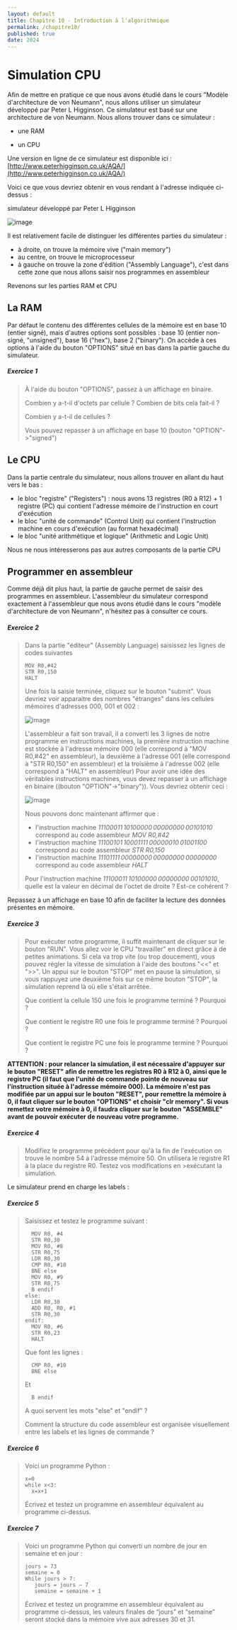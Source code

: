 ```yaml
---
layout: default
title: Chapitre 10 - Introduction à l'algorithmique
permalink: /chapitre10/
published: true
date: 2024
---
```


# Simulation CPU

Afin de mettre en pratique ce que nous avons étudié dans le cours "Modèle d'architecture de von Neumann", nous allons utiliser un simulateur développé par Peter L Higginson. Ce simulateur est basé sur une architecture de von Neumann. Nous allons trouver dans ce simulateur :

- une RAM

- un CPU

Une version en ligne de ce simulateur est disponible ici :  [http://www.peterhigginson.co.uk/AQA/](http://www.peterhigginson.co.uk/AQA/)

Voici ce que vous devriez obtenir en vous rendant à l'adresse indiquée ci-dessus :

simulateur développé par Peter L Higginson

![image](https://github.com/user-attachments/assets/6f3d6dac-1cf8-4d59-8c3e-957457f6a207)

Il est relativement facile de distinguer les différentes parties du simulateur :

- à droite, on trouve la mémoire vive ("main memory")
- au centre, on trouve le microprocesseur
- à gauche on trouve la zone d'édition ("Assembly Language"), c'est dans cette zone que nous allons saisir nos programmes en assembleur

Revenons sur les parties RAM et CPU

## La RAM

Par défaut le contenu des différentes cellules de la mémoire est en base 10 (entier signé), mais d'autres options sont possibles : base 10 (entier non-signé, "unsigned"), base 16 ("hex"), base 2 ("binary"). On accède à ces options à l'aide du bouton "OPTIONS" situé en bas dans la partie gauche du simulateur.

##### Exercice 1
>
>À l'aide du bouton "OPTIONS", passez à un affichage en binaire.
>
>Combien y a-t-il d'octets par cellule ? Combien de bits cela fait-il ?
>
>Combien y a-t-il de cellules ?
>
>Vous pouvez repasser à un affichage en base 10 (bouton "OPTION"->"signed")

## Le CPU

Dans la partie centrale du simulateur, nous allons trouver en allant du haut vers le bas :

- le bloc "registre" ("Registers") : nous avons 13 registres (R0 à R12) + 1 registre (PC) qui contient l'adresse mémoire de l'instruction en court d'exécution
- le bloc "unité de commande" (Control Unit) qui contient l'instruction machine en cours d'exécution (au format hexadécimal)
- le bloc "unité arithmétique et logique" (Arithmetic and Logic Unit)
  
Nous ne nous intéresserons pas aux autres composants de la partie CPU

## Programmer en assembleur

Comme déjà dit plus haut, la partie de gauche permet de saisir des programmes en assembleur. L'assembleur du simulateur correspond exactement à l'assembleur que nous avons étudié dans le cours "modèle d'architecture de von Neumann", n'hésitez pas à consulter ce cours.

##### Exercice 2
>
>Dans la partie "éditeur" (Assembly Language) saisissez les lignes de codes suivantes
>
>```
>MOV R0,#42
>STR R0,150
>HALT
>```
>			
>Une fois la saisie terminée, cliquez sur le bouton "submit". Vous devriez voir apparaitre des nombres "étranges" dans les cellules mémoires d'adresses 000, 001 et 002 :
>
>![image](https://github.com/user-attachments/assets/c61a9070-d506-4b07-90fd-d25aa050c62e)
>
>L'assembleur a fait son travail, il a converti les 3 lignes de notre programme en instructions machines, la première instruction machine est stockée à l'adresse mémoire 000 (elle correspond à "MOV R0,#42" en assembleur), la deuxième à l'adresse 001 (elle correspond à "STR R0,150" en assembleur) et la troisième à l'adresse 002 (elle correspond à "HALT" en assembleur) Pour avoir une idée des véritables instructions machines, vous devez repasser à un affichage en binaire ((bouton "OPTION"->"binary")). Vous devriez obtenir ceci :
>
>![image](https://github.com/user-attachments/assets/96b4b062-293f-4e7e-9d1e-434d518d1bd2)
>
>Nous pouvons donc maintenant affirmer que :
>
>- l'instruction machine *11100011 10100000 00000000 00101010* correspond au code assembleur *MOV R0,#42*
>- l'instruction machine *11100101 10001111 00000010 01001100* correspond au code assembleur *STR R0,150*
>- l'instruction machine *11101111 00000000 00000000 00000000* correspond au code assembleur *HALT*
>
>Pour l'instruction machine *11100011 10100000 00000000 00101010*, quelle est la valeur en décimal de l'octet de droite ? Est-ce cohérent ?

Repassez à un affichage en base 10 afin de faciliter la lecture des données présentes en mémoire.

##### Exercice 3
>
>Pour exécuter notre programme, il suffit maintenant de cliquer sur le bouton "RUN". Vous allez voir le CPU "travailler" en direct grâce à de petites animations. Si cela va trop vite (ou trop doucement), vous pouvez régler la vitesse de simulation à l'aide des boutons "<<" et ">>". Un appui sur le bouton "STOP" met en pause la simulation, si vous rappuyez une deuxième fois sur ce même bouton "STOP", la simulation reprend là où elle s'était arrêtée.
>
>Que contient la cellule 150 une fois le programme terminé ? Pourquoi ?
>
>Que contient le registre R0 une fois le programme terminé ? Pourquoi ?
>
>Que contient le registre PC une fois le programme terminé ? Pourquoi ?

**ATTENTION : pour relancer la simulation, il est nécessaire d'appuyer sur le bouton "RESET" afin de remettre les registres R0 à R12 à 0, ainsi que le registre PC (il faut que l'unité de commande pointe de nouveau sur l'instruction située à l'adresse mémoire 000). La mémoire n'est pas modifiée par un appui sur le bouton "RESET", pour remettre la mémoire à 0, il faut cliquer sur le bouton "OPTIONS" et choisir "clr memory". Si vous remettez votre mémoire à 0, il faudra cliquer sur le bouton "ASSEMBLE" avant de pouvoir exécuter de nouveau votre programme.**

##### Exercice 4
>
>Modifiez le programme précédent pour qu'à la fin de l'exécution on trouve le nombre 54 à l'adresse mémoire 50. On utilisera le registre R1 à la place du registre R0. Testez vos modifications en >exécutant la simulation.

Le simulateur prend en charge les labels :

##### Exercice 5
>
>Saisissez et testez le programme suivant :
>
>```
>   MOV R0, #4
>   STR R0,30
>   MOV R0, #8
>   STR R0,75
>   LDR R0,30
>   CMP R0, #10
>   BNE else
>   MOV R0, #9
>   STR R0,75
>   B endif
>else:
>   LDR R0,30
>   ADD R0, R0, #1
>   STR R0,30
>endif:
>   MOV R0, #6
>   STR R0,23
>   HALT
>```
>
>Que font les lignes :
>
>```
>   CMP R0, #10
>   BNE else
>```
>Et
>```
>   B endif
>```
>
>A quoi servent les mots "else" et "endif" ?
>
>Comment la structure du code assembleur est organisée visuellement entre les labels et les lignes de commande ?

##### Exercice 6
>
>Voici un programme Python :
>
>```
>x=0
>while x<3:
>   x=x+1
>```
>
>Écrivez et testez un programme en assembleur équivalent au programme ci-dessus.

##### Exercice 7
>
>Voici un programme Python qui converti un nombre de jour en semaine et en jour :
>
>```
>jours = 73
>semaine = 0
>While jours > 7:
>    jours = jours – 7
>    semaine = semaine + 1
>```
>
>Écrivez et testez un programme en assembleur équivalent au programme ci-dessus, les valeurs finales de “jours” et “semaine” seront stocké dans la mémoire vive aux adresses 30 et 31.
